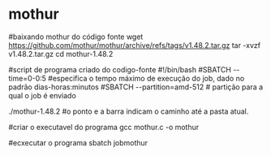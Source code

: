# mothur

#baixando mothur do código fonte
wget https://github.com/mothur/mothur/archive/refs/tags/v1.48.2.tar.gz
tar -xvzf v1.48.2.tar.gz
cd mothur-1.48.2

#script de programa criado do codigo-fonte
#!/bin/bash
#SBATCH --time=0-0:5 #especifica o tempo máximo de execução do job, dado no padrão dias-horas:minutos
#SBATCH --partition=amd-512  # partição para a qual o job é enviado

./mothur-1.48.2 #o ponto e a barra indicam o caminho até a pasta atual.

#criar o executavel do programa
gcc mothur.c -o mothur

#ecxecutar o programa
sbatch jobmothur

